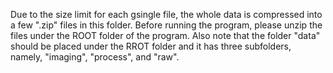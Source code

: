 Due to the size limit for each gsingle file, the whole data is compressed into a few ".zip" files in this folder.
Before running the program, please unzip the files under the ROOT folder of the program.
Also note that the folder "data" should be placed under the RROT folder and it has three subfolders, namely, "imaging", "process", and "raw".
